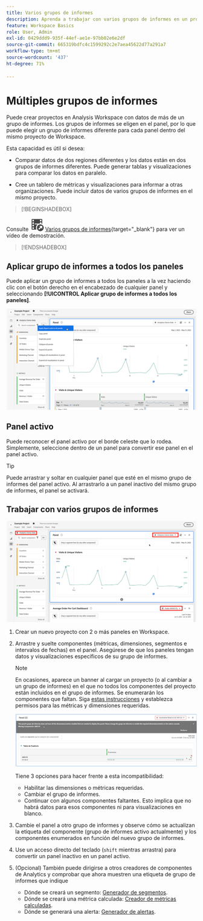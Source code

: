 ```yaml
---
title: Varios grupos de informes
description: Aprenda a trabajar con varios grupos de informes en un proyecto de Analysis Workspace.
feature: Workspace Basics
role: User, Admin
exl-id: 0429ddd9-935f-44ef-ae1e-97bb02e6e2df
source-git-commit: 665319bdfc4c1599292c2e7aea45622d77a291a7
workflow-type: tm+mt
source-wordcount: '437'
ht-degree: 71%

---
```


# Múltiples grupos de informes

Puede crear proyectos en Analysis Workspace con datos de más de un grupo de informes. Los grupos de informes se eligen en el panel, por lo que puede elegir un grupo de informes diferente para cada panel dentro del mismo proyecto de Workspace.

Esta capacidad es útil si desea:

* Comparar datos de dos regiones diferentes y los datos están en dos grupos de informes diferentes. Puede generar tablas y visualizaciones para comparar los datos en paralelo.

* Cree un tablero de métricas y visualizaciones para informar a otras organizaciones. Puede incluir datos de varios grupos de informes en el mismo proyecto.


>[!BEGINSHADEBOX]

Consulte ![VideoCheckedOut](/help/assets/icons/VideoCheckedOut.svg) [Varios grupos de informes](https://video.tv.adobe.com/v/32843?quality=12&learn=on){target="_blank"} para ver un vídeo de demostración.

>[!ENDSHADEBOX]


## Aplicar grupo de informes a todos los paneles

Puede aplicar un grupo de informes a todos los paneles a la vez haciendo clic con el botón derecho en el encabezado de cualquier panel y seleccionando **[!UICONTROL Aplicar grupo de informes a todos los paneles]**.

![](assets/apply-rs-all-panels.png)

## Panel activo

Puede reconocer el panel activo por el borde celeste que lo rodea. Simplemente, seleccione dentro de un panel para convertir ese panel en el panel activo.

>[!TIP]
>
>Puede arrastrar y soltar en cualquier panel que esté en el mismo grupo de informes del panel activo. Al arrastrarlo a un panel inactivo del mismo grupo de informes, el panel se activará.
>

## Trabajar con varios grupos de informes

![](assets/mrs-ui.png)

1. Crear un nuevo proyecto con 2 o más paneles en Workspace.

1. Arrastre y suelte componentes (métricas, dimensiones, segmentos e intervalos de fechas) en el panel. Asegúrese de que los paneles tengan datos y visualizaciones específicos de su grupo de informes.


   >[!NOTE]
   >
   >En ocasiones, aparece un banner al cargar un proyecto (o al cambiar a un grupo de informes) en el que no todos los componentes del proyecto están incluidos en el grupo de informes. Se enumerarán los componentes que faltan. Siga [estas instrucciones](/help/admin/admin-console/permissions/product-profile.md) y establezca permisos para las métricas y dimensiones requeridas.
   >

   ![](assets/incompat-rs.png)

   Tiene 3 opciones para hacer frente a esta incompatibilidad:
   * Habilitar las dimensiones o métricas requeridas.
   * Cambiar el grupo de informes.
   * Continuar con algunos componentes faltantes. Esto implica que no habrá datos para esos componentes ni para visualizaciones en blanco.

1. Cambie el panel a otro grupo de informes y observe cómo se actualizan la etiqueta del componente (grupo de informes activo actualmente) y los componentes enumerados en función del nuevo grupo de informes.

1. Use un acceso directo del teclado (`shift` mientras arrastra) para convertir un panel inactivo en un panel activo.

1. (Opcional) También puede dirigirse a otros creadores de componentes de Analytics y comprobar que ahora muestren una etiqueta de grupo de informes que indique

   * Dónde se creará un segmento: [Generador de segmentos](/help/components/segmentation/segmentation-workflow/seg-build.md).
   * Dónde se creará una métrica calculada: [Creador de métricas calculadas](/help/components/calculated-metrics/workflow/c-build-metrics/cm-build-metrics.md).
   * Dónde se generará una alerta: [Generador de alertas](/help/components/alerts/alert-builder.md).
